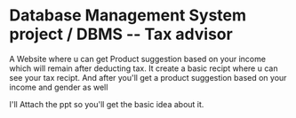 # Database Management System project / DBMS -- Tax advisor

A Website where u can get Product suggestion based on your income which will remain after deducting tax. 
It create a basic recipt where u can see your tax recipt. 
And after you'll get a product suggestion based on your income and gender as well

I'll Attach the ppt so you'll get the basic idea about it.
